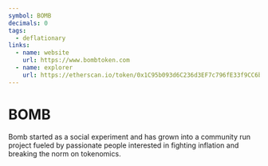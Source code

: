 ```yaml
---
symbol: BOMB
decimals: 0
tags:
  - deflationary
links:
  - name: website
    url: https://www.bombtoken.com
  - name: explorer
    url: https://etherscan.io/token/0x1C95b093d6C236d3EF7c796fE33f9CC6b8606714
---
```


# BOMB

Bomb started as a social experiment and has grown into a community run project fueled by passionate people interested in fighting inflation and breaking the norm on tokenomics.
